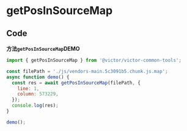 # getPosInSourceMap

## Code

**方法`getPosInSourceMap`DEMO**

```jsx
import { getPosInSourceMap } from '@victor/victor-common-tools';

const filePath = './js/vendors-main.5c3091b5.chunk.js.map';
async function demo() {
  const res = await getPosInSourceMap(filePath, {
    line: 1,
    column: 573229,
  });
  console.log(res);
}

demo();
```
